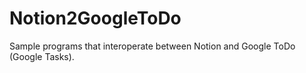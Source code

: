 # Notion2GoogleToDo
Sample programs that interoperate between Notion and Google ToDo (Google Tasks).
